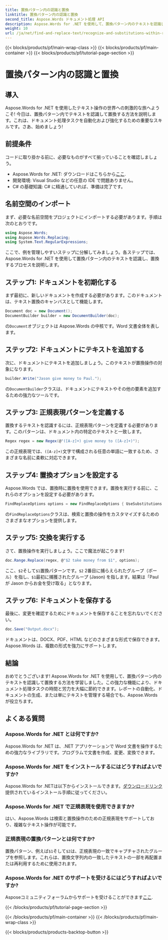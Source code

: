 ```yaml
---
title: 置換パターン内の認識と置換
linktitle: 置換パターン内の認識と置換
second_title: Aspose.Words ドキュメント処理 API
description: Aspose.Words for .NET を使用して、置換パターン内のテキストを認識して置換する方法を学びます。詳細な例を含むステップバイステップのガイドです。
weight: 10
url: /ja/net/find-and-replace-text/recognize-and-substitutions-within-replacement-patterns/
---
```


{{< blocks/products/pf/main-wrap-class >}}
{{< blocks/products/pf/main-container >}}
{{< blocks/products/pf/tutorial-page-section >}}

# 置換パターン内の認識と置換

## 導入

Aspose.Words for .NET を使用したテキスト操作の世界への刺激的な旅へようこそ! 今日は、置換パターン内でテキストを認識して置換する方法を説明します。これは、ドキュメント処理タスクを自動化および強化するための重要なスキルです。さあ、始めましょう!

## 前提条件

コードに取り掛かる前に、必要なものがすべて揃っていることを確認しましょう。

-  Aspose.Words for .NET: ダウンロードはこちらから[ここ](https://releases.aspose.com/words/net/).
- 開発環境: Visual Studio などの任意の IDE で問題ありません。
- C# の基礎知識: C# に精通していれば、準備は完了です。

## 名前空間のインポート

まず、必要な名前空間をプロジェクトにインポートする必要があります。手順は次のとおりです。

```csharp
using Aspose.Words;
using Aspose.Words.Replacing;
using System.Text.RegularExpressions;
```

ここで、例を管理しやすいステップに分解してみましょう。各ステップでは、Aspose.Words for .NET を使用して置換パターン内のテキストを認識し、置換するプロセスを説明します。

## ステップ1: ドキュメントを初期化する

まず最初に、新しいドキュメントを作成する必要があります。このドキュメントは、テキスト置換のキャンバスとして機能します。

```csharp
Document doc = new Document();
DocumentBuilder builder = new DocumentBuilder(doc);
```

の`Document`オブジェクトは Aspose.Words の中核です。Word 文書全体を表します。

## ステップ2: ドキュメントにテキストを追加する

次に、ドキュメントにテキストを追加しましょう。このテキストが置換操作の対象になります。

```csharp
builder.Write("Jason give money to Paul.");
```

の`DocumentBuilder`クラスは、ドキュメントにテキストやその他の要素を追加するための強力なツールです。

## ステップ3: 正規表現パターンを定義する

置換するテキストを認識するには、正規表現パターンを定義する必要があります。このパターンは、ドキュメント内の特定のテキストと一致します。

```csharp
Regex regex = new Regex(@"([A-z]+) give money to ([A-z]+)");
```

この正規表現では、`([A-z]+)`文字で構成される任意の単語に一致するため、さまざまな名前に柔軟に対応できます。

## ステップ4: 置換オプションを設定する

Aspose.Words では、置換時に置換を使用できます。置換を実行する前に、これらのオプションを設定する必要があります。

```csharp
FindReplaceOptions options = new FindReplaceOptions { UseSubstitutions = true };
```

の`FindReplaceOptions`クラスは、検索と置換の操作をカスタマイズするためのさまざまなオプションを提供します。

## ステップ5: 交換を実行する

さて、置換操作を実行しましょう。ここで魔法が起こります!

```csharp
doc.Range.Replace(regex, @"$2 take money from $1", options);
```

ここ、`$2`そして`$1`置換パターンです。`$2` 2番目に捕らえられたグループ（ポール）を指し、`$1`最初に捕獲されたグループ (Jason) を指します。結果は「Paul が Jason からお金を受け取る」となります。

## ステップ6: ドキュメントを保存する

最後に、変更を確認するためにドキュメントを保存することを忘れないでください。

```csharp
doc.Save("Output.docx");
```

ドキュメントは、DOCX、PDF、HTML などのさまざまな形式で保存できます。Aspose.Words は、複数の形式を強力にサポートします。

## 結論

おめでとうございます! Aspose.Words for .NET を使用して、置換パターン内のテキストを認識して置換する方法を学習しました。この強力な機能により、ドキュメント処理タスクの時間と労力を大幅に節約できます。レポートの自動化、ドキュメントの生成、または単にテキストを管理する場合でも、Aspose.Words が役立ちます。

## よくある質問

### Aspose.Words for .NET とは何ですか?
Aspose.Words for .NET は、.NET アプリケーションで Word 文書を操作するための強力なライブラリです。プログラムで文書を作成、変更、変換できます。

### Aspose.Words for .NET をインストールするにはどうすればよいですか?
 Aspose.Words for .NETは以下からインストールできます。[ダウンロードリンク](https://releases.aspose.com/words/net/)提供されているインストール手順に従ってください。

### Aspose.Words for .NET で正規表現を使用できますか?
はい、Aspose.Words は検索と置換操作のための正規表現をサポートしており、複雑なテキスト操作が可能です。

### 正規表現の置換パターンとは何ですか?
置換パターン、例えば`$1`そして`$2`は、正規表現の一致でキャプチャされたグループを参照します。これらは、置換文字列内の一致したテキストの一部を再配置または再利用するために使用されます。

### Aspose.Words for .NET のサポートを受けるにはどうすればよいですか?
 Asposeコミュニティフォーラムからサポートを受けることができます[ここ](https://forum.aspose.com/c/words/8).

{{< /blocks/products/pf/tutorial-page-section >}}

{{< /blocks/products/pf/main-container >}}
{{< /blocks/products/pf/main-wrap-class >}}

{{< blocks/products/products-backtop-button >}}
